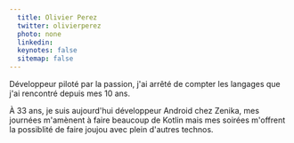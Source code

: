 ```yaml
---
  title: Olivier Perez
  twitter: olivierperez
  photo: none
  linkedin: 
  keynotes: false
  sitemap: false
---
```

Développeur piloté par la passion, j'ai arrêté de compter les langages que j'ai rencontré depuis mes 10 ans. 

À 33 ans, je suis aujourd'hui développeur Android chez Zenika, mes journées m'amènent à faire beaucoup de Kotlin mais mes soirées m'offrent la possiblité de faire joujou avec plein d'autres technos.